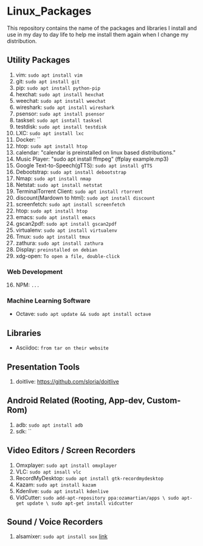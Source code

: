 Linux_Packages
==============
This repository contains the name of the packages and libraries I install and use in my day to day life to help me install them again when I change my distribution.

## Utility Packages
1. vim: `sudo apt install vim`
2. git: `sudo apt install git`
3. pip: `sudo apt install python-pip`
4. hexchat: `sudo apt install hexchat`
5. weechat: `sudo apt install weechat`
6. wireshark: `sudo apt install wireshark`
7. psensor: `sudo apt install psensor`
8. tasksel: `sudo apt isntall tasksel`
9. testdisk: `sudo apt install testdisk`
10. LXC: `sudo apt install lxc`
11. Docker: ``
12. htop: `sudo apt install htop`
13. calendar: "calendar is preinstalled on linux based distributions."
14. Music Player: "sudo apt install ffmpeg" (ffplay example.mp3)
15. Google Text-to-Speech(gTTS): `sudo apt install gTTS`
16. Debootstrap: `sudo apt install debootstrap`
17. Nmap: `sudo apt install nmap`
18. Netstat: `sudo apt install netstat`
19. TerminalTorrent Client: `sudo apt install rtorrent`
20. discount(Mardown to html): `sudo apt install discount`
21. screenfetch: `sudo apt install screenfetch`
22. htop: `sudo apt install htop`
23. emacs: `sudo apt install emacs`
24. gscan2pdf: `sudo apt install gscan2pdf`
25. virtualenv: `sudo apt install virtualenv`
26. Tmux: `sudo apt install tmux`
27. zathura: `sudo apt install zathura`
28. Display: `preinstalled on debian`
29. xdg-open: `To open a file, double-click`

### Web Development
16. NPM: `...`

### Machine Learning Software
* Octave: `sudo apt update && sudo apt install octave`

## Libraries
* Asciidoc: `from tar on their website`

## Presentation Tools
1. doitlive: https://github.com/sloria/doitlive

## Android Related (Rooting, App-dev, Custom-Rom)
1. adb: `sudo apt install adb`
2. sdk: ``

## Video Editors / Screen Recorders
1. Omxplayer: `sudo apt install omxplayer`
2. VLC: `sudo apt insall vlc`
3. RecordMyDesktop: `sudo apt install gtk-recordmydesktop`
4. Kazam: `sudo apt install kazam`
5. Kdenlive: `sudo apt install kdenlive`
6. VidCutter: `sudo add-apt-repository ppa:ozamartian/apps \
								sudo apt-get update \
								sudo apt-get install vidcutter`

## Sound / Voice Recorders
1. alsamixer: `sudo apt install sox` [link](http://www.upubuntu.com/2013/05/how-to-record-your-voice-from.html)
